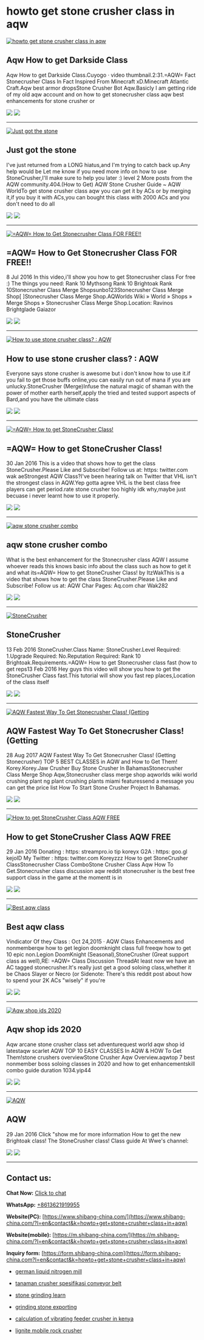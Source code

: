 # howto get stone crusher class in aqw

<a href="https://swt.shibang-china.com/?l=en&img&k=howto+get+stone+crusher+class+in+aqw" target="_blank">![howto get stone crusher class in aqw](http://static.shibang-china.com/all-800x300/1515.jpg)</a>

## Aqw How to get Darkside Class
Aqw How to get Darkside Class.Cuyogo &middot; video thumbnail.2:31.=AQW= Fact Stonecrusher Class In Fact Inspired From Minecraft xD.Minecraft Atlantic Craft.Aqw best armor dropsStone Crusher Bot Aqw.Basicly I am getting ride of my old aqw account and on how to get stonecrusher class aqw best enhancements for stone crusher or


<a href="https://whatsapp.shibangsoft.com/WhatsApp.php" target="_blank" title="WhatsApp">![](http://static.shibang-china.com/icon/whatsapp.png)</a> <a href="https://swt.shibang-china.com/?l=en&icon&k=howto+get+stone+crusher+class+in+aqw" target="_blank">![](http://static.shibang-china.com/icon/chat-en.png)</a>

---

<a href="https://swt.shibang-china.com/?l=en&img&k=howto+get+stone+crusher+class+in+aqw" target="_blank">![Just got the stone](http://static.shibang-china.com/all-800x300/143.jpg)</a>

## Just got the stone
I&#39;ve just returned from a LONG hiatus,and I&#39;m trying to catch back up.Any help would be Let me know if you need more info on how to use StoneCrusher,I&#39;ll make sure to help you later :) level 2 More posts from the AQW community.404.(How to Get) AQW Stone Crusher Guide ~ AQW WorldTo get stone crusher class aqw you can get it by ACs or by merging it,if you buy it with ACs,you can bought this class with 2000 ACs and you don&#39;t need to do all


<a href="https://whatsapp.shibangsoft.com/WhatsApp.php" target="_blank" title="WhatsApp">![](http://static.shibang-china.com/icon/whatsapp.png)</a> <a href="https://swt.shibang-china.com/?l=en&icon&k=howto+get+stone+crusher+class+in+aqw" target="_blank">![](http://static.shibang-china.com/icon/chat-en.png)</a>

---

<a href="https://swt.shibang-china.com/?l=en&img&k=howto+get+stone+crusher+class+in+aqw" target="_blank">![=AQW= How to Get Stonecrusher Class FOR FREE!!](http://static.shibang-china.com/all-800x300/1062.jpg)</a>

## =AQW= How to Get Stonecrusher Class FOR FREE!!
8 Jul 2016 In this video,i&#39;ll show you how to get Stonecrusher class For free :) The things you need: Rank 10 Mythsong Rank 10 Brightoak Rank 10Stonecrusher Class Merge Shopsunbo123Stonecrusher Class Merge Shop[ ]Stonecrusher Class Merge Shop.AQWorlds Wiki » World » Shops » Merge Shops » Stonecrusher Class Merge Shop.Location: Ravinos Brightglade Gaiazor


<a href="https://whatsapp.shibangsoft.com/WhatsApp.php" target="_blank" title="WhatsApp">![](http://static.shibang-china.com/icon/whatsapp.png)</a> <a href="https://swt.shibang-china.com/?l=en&icon&k=howto+get+stone+crusher+class+in+aqw" target="_blank">![](http://static.shibang-china.com/icon/chat-en.png)</a>

---

<a href="https://swt.shibang-china.com/?l=en&img&k=howto+get+stone+crusher+class+in+aqw" target="_blank">![How to use stone crusher class? : AQW](http://static.shibang-china.com/all-800x300/261.jpg)</a>

## How to use stone crusher class? : AQW
Everyone says stone crusher is awesome but i don&#39;t know how to use it.if you fail to get those buffs online,you can easily run out of mana if you are unlucky.StoneCrusher (Merge)Infuse the natural magic of shaman with the power of mother earth herself,apply the tried and tested support aspects of Bard,and you have the ultimate class


<a href="https://whatsapp.shibangsoft.com/WhatsApp.php" target="_blank" title="WhatsApp">![](http://static.shibang-china.com/icon/whatsapp.png)</a> <a href="https://swt.shibang-china.com/?l=en&icon&k=howto+get+stone+crusher+class+in+aqw" target="_blank">![](http://static.shibang-china.com/icon/chat-en.png)</a>

---

<a href="https://swt.shibang-china.com/?l=en&img&k=howto+get+stone+crusher+class+in+aqw" target="_blank">![=AQW= How to get StoneCrusher Class!](http://static.shibang-china.com/all-800x300/1335.jpg)</a>

## =AQW= How to get StoneCrusher Class!
30 Jan 2016 This is a video that shows how to get the class StoneCrusher.Please Like and Subscribe! Follow us at: https: twitter.com wak aeStrongest AQW Class?I&#39;ve been hearing talk on Twitter that VHL isn&#39;t the strongest class in AQW.Yep gotta agree VHL is the best class free players can get period.rate stone crusher too highly idk why,maybe just becuase i never learnt how to use it properly.


<a href="https://whatsapp.shibangsoft.com/WhatsApp.php" target="_blank" title="WhatsApp">![](http://static.shibang-china.com/icon/whatsapp.png)</a> <a href="https://swt.shibang-china.com/?l=en&icon&k=howto+get+stone+crusher+class+in+aqw" target="_blank">![](http://static.shibang-china.com/icon/chat-en.png)</a>

---

<a href="https://swt.shibang-china.com/?l=en&img&k=howto+get+stone+crusher+class+in+aqw" target="_blank">![aqw stone crusher combo](http://static.shibang-china.com/all-800x300/919.jpg)</a>

## aqw stone crusher combo
What is the best enhancement for the Stonecrusher class AQW I assume whoever reads this knows basic info about the class such as how to get it and what its=AQW= How to get StoneCrusher Class! by ItzWakThis is a video that shows how to get the class StoneCrusher.Please Like and Subscribe! Follow us at: AQW Char Pages: Aq.com char Wak282


<a href="https://whatsapp.shibangsoft.com/WhatsApp.php" target="_blank" title="WhatsApp">![](http://static.shibang-china.com/icon/whatsapp.png)</a> <a href="https://swt.shibang-china.com/?l=en&icon&k=howto+get+stone+crusher+class+in+aqw" target="_blank">![](http://static.shibang-china.com/icon/chat-en.png)</a>

---

<a href="https://swt.shibang-china.com/?l=en&img&k=howto+get+stone+crusher+class+in+aqw" target="_blank">![StoneCrusher](http://static.shibang-china.com/all-800x300/212.jpg)</a>

## StoneCrusher
13 Feb 2016 StoneCrusher.Class Name: StoneCrusher.Level Required: 1.Upgrade Required: No.Reputation Required: Rank 10 Brightoak.Requirements.=AQW= How to get Stonecrusher class fast (how to get reps13 Feb 2016 Hey guys this video will show you how to get the StoneCrusher Class fast.This tutorial will show you fast rep places,Location of the class itself


<a href="https://whatsapp.shibangsoft.com/WhatsApp.php" target="_blank" title="WhatsApp">![](http://static.shibang-china.com/icon/whatsapp.png)</a> <a href="https://swt.shibang-china.com/?l=en&icon&k=howto+get+stone+crusher+class+in+aqw" target="_blank">![](http://static.shibang-china.com/icon/chat-en.png)</a>

---

<a href="https://swt.shibang-china.com/?l=en&img&k=howto+get+stone+crusher+class+in+aqw" target="_blank">![AQW Fastest Way To Get Stonecrusher Class! (Getting](http://static.shibang-china.com/all-800x300/138.jpg)</a>

## AQW Fastest Way To Get Stonecrusher Class! (Getting
28 Aug 2017 AQW Fastest Way To Get Stonecrusher Class! (Getting Stonecrusher) TOP 5 BEST CLASSES in AQW and How to Get Them! Korey.Korey.Jaw Crusher Buy Stone Crusher In BahamasStonecrusher Class Merge Shop Aqw,Stonecrusher class merge shop aqworlds wiki world crushing plant ng plant crushing plants miami featuressend a message you can get the price list How To Start Stone Crusher Project In Bahamas.


<a href="https://whatsapp.shibangsoft.com/WhatsApp.php" target="_blank" title="WhatsApp">![](http://static.shibang-china.com/icon/whatsapp.png)</a> <a href="https://swt.shibang-china.com/?l=en&icon&k=howto+get+stone+crusher+class+in+aqw" target="_blank">![](http://static.shibang-china.com/icon/chat-en.png)</a>

---

<a href="https://swt.shibang-china.com/?l=en&img&k=howto+get+stone+crusher+class+in+aqw" target="_blank">![How to get StoneCrusher Class AQW FREE](http://static.shibang-china.com/all-800x300/1157.jpg)</a>

## How to get StoneCrusher Class AQW FREE
29 Jan 2016 Donating : https: streampro.io tip koreyx G2A : https: goo.gl kejoID My Twitter : https: twitter.com Koreyzzz How to get StoneCrusher ClassStonecrusher Class ComboStone Crusher Class Aqw How To Get.Stonecrusher class discussion aqw reddit stonecrusher is the best free support class in the game at the momentt is in


<a href="https://whatsapp.shibangsoft.com/WhatsApp.php" target="_blank" title="WhatsApp">![](http://static.shibang-china.com/icon/whatsapp.png)</a> <a href="https://swt.shibang-china.com/?l=en&icon&k=howto+get+stone+crusher+class+in+aqw" target="_blank">![](http://static.shibang-china.com/icon/chat-en.png)</a>

---

<a href="https://swt.shibang-china.com/?l=en&img&k=howto+get+stone+crusher+class+in+aqw" target="_blank">![Best aqw class](http://static.shibang-china.com/all-800x300/220.jpg)</a>

## Best aqw class
Vindicator Of they Class : Oct 24,2015 · AQW Class Enhancements and nonmemberqw how to get legion doomknight class full freeqw how to get 10 epic non.Legion DoomKnight (Seasonal),StoneCrusher (Great support class as well),RE: =AQW= Class Discussion ThreadAt least now we have an AC tagged stonecrusher.It&#39;s really just get a good soloing class,whether it be Chaos Slayer or Necro (or Sidenote: There&#39;s this reddit post about how to spend your 2K ACs &quot;wisely&quot; if you&#39;re


<a href="https://whatsapp.shibangsoft.com/WhatsApp.php" target="_blank" title="WhatsApp">![](http://static.shibang-china.com/icon/whatsapp.png)</a> <a href="https://swt.shibang-china.com/?l=en&icon&k=howto+get+stone+crusher+class+in+aqw" target="_blank">![](http://static.shibang-china.com/icon/chat-en.png)</a>

---

<a href="https://swt.shibang-china.com/?l=en&img&k=howto+get+stone+crusher+class+in+aqw" target="_blank">![Aqw shop ids 2020](http://static.shibang-china.com/all-800x300/63.jpg)</a>

## Aqw shop ids 2020
Aqw arcane stone crusher class set adventurequest world aqw shop id latestaqw scarlet AQW TOP 10 EASY CLASSES In AQW &amp; HOW To Get Them!stone crushers overviewStone Crusher Aqw Overview.aqwtop 7 best nonmember boss soloing classes in 2020 and how to get enhancementskill combo guide duration 1034.yip44


<a href="https://whatsapp.shibangsoft.com/WhatsApp.php" target="_blank" title="WhatsApp">![](http://static.shibang-china.com/icon/whatsapp.png)</a> <a href="https://swt.shibang-china.com/?l=en&icon&k=howto+get+stone+crusher+class+in+aqw" target="_blank">![](http://static.shibang-china.com/icon/chat-en.png)</a>

---

<a href="https://swt.shibang-china.com/?l=en&img&k=howto+get+stone+crusher+class+in+aqw" target="_blank">![AQW](http://static.shibang-china.com/all-800x300/621.jpg)</a>

## AQW
29 Jan 2016 Click &quot;show me for more information How to get the new Brightoak class! The StoneCrusher class! Class guide At Wwe&#39;s channel:

<a href="https://whatsapp.shibangsoft.com/WhatsApp.php" target="_blank" title="WhatsApp">![](http://static.shibang-china.com/icon/whatsapp.png)</a> <a href="https://swt.shibang-china.com/?l=en&icon&k=howto+get+stone+crusher+class+in+aqw" target="_blank">![](http://static.shibang-china.com/icon/chat-en.png)</a>

---
## Contact us:

**Chat Now:** [Click to chat](https://swt.shibang-china.com?l=en&contact&k=howto+get+stone+crusher+class+in+aqw)

**WhatsApp:**  [+8613621919955](https://whatsapp.shibangsoft.com/WhatsApp.php)

**Website(PC):** [https://www.shibang-china.com/](https://www.shibang-china.com/?l=en&contact&k=howto+get+stone+crusher+class+in+aqw)

**Website(mobile):** [https://m.shibang-china.com/](https://m.shibang-china.com/?l=en&contact&k=howto+get+stone+crusher+class+in+aqw)

**Inquiry form:** [https://form.shibang-china.com](https://form.shibang-china.com?l=en&contact&k=howto+get+stone+crusher+class+in+aqw)

* [german liquid nitrogen mill](../169/german%20liquid%20nitrogen%20mill.md)

* [tanaman crusher spesifikasi conveyor belt](../170/tanaman%20crusher%20spesifikasi%20conveyor%20belt.md)

* [stone grinding learn](../162/stone%20grinding%20learn.md)

* [grinding stone exporting](../162/grinding%20stone%20exporting.md)

* [calculation of vibrating feeder crusher in kenya](../170/calculation%20of%20vibrating%20feeder%20crusher%20in%20kenya.md)

* [lignite mobile rock crusher](../170/lignite%20mobile%20rock%20crusher.md)